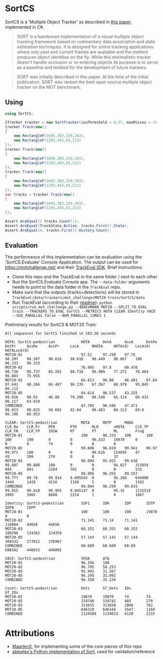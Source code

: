 # SortCS

SortCS is a 'Multiple Object Tracker' as described in [this paper](https://arxiv.org/abs/1602.00763), implemented in C#.

> SORT is a barebones implementation of a visual multiple object tracking framework based on rudimentary data association and state estimation techniques. It is designed for online tracking applications where only past and current frames are available and the method produces object identities on the fly. While this minimalistic tracker doesn't handle occlusion or re-entering objects its purpose is to serve as a baseline and testbed for the development of future trackers.

> SORT was initially described in this paper. At the time of the initial publication, SORT was ranked the best open source multiple object tracker on the MOT benchmark.

## Using

```cs
using SortCS;

ITracker tracker = new SortTracker(iouThreshold = 0.3f, maxMisses = 3);
tracker.Track(new[]
{
    new RectangleF(1695,383,159,343),
    new RectangleF(1293,455,83,213)
});
tracker.Track(new[]
{
    new RectangleF(1699,383,159,341),
    new RectangleF(1293,455,83,213)
});
tracker.Track(new[]
{
    new RectangleF(1697,383,159,343),
    new RectangleF(1293,455,83,213)
});
var tracks = tracker.Track(new[]
{
    new RectangleF(1695,383,159,343),
    new RectangleF(1293,455,83,213)
});

Assert.AreEqual(2 tracks.Count());
Assert.AreEqual(TrackState.Active, tracks.First().State);
Assert.AreEqual(4, tracks.First().History.Count);

```

## Evaluation

The performance of this implementation can be evaluation using the 'SortCS.Evaluate' Console Application.
The output can be used for https://motchallenge.net/ and their [TrackEval SDK](https://github.com/JonathonLuiten/TrackEval/). 
Brief instructions:
- Clone this repo and the TrackEval in the same folder / next to each other
- Run the SortCS.Evaluate Console app. The `--data-folder` arguments needs to point to the data folder in the `TrackEval` repo.
- Make sure that the outputs (tracks+detections) will be stored in `TrackEval/data/trackers/mot_challenge/MOT20-train/SortCS/data`
- Run TrackEval (according to their [readme](https://github.com/JonathonLuiten/TrackEval/blob/master/docs/MOTChallenge-Official/Readme.md)):
  `python scripts/run_mot_challenge.py --BENCHMARK MOT20 --SPLIT_TO_EVAL train --TRACKERS_TO_EVAL SortCS --METRICS HOTA CLEAR Identity VACE --USE_PARALLEL False --NUM_PARALLEL_CORES 1`

Preliminary results for SortCS & MOT20 Train:
```
All sequences for SortCS finished in 103.38 seconds

HOTA: SortCS-pedestrian            HOTA      DetA      AssA      DetRe     DetPr     AssRe     AssPr     LocA      RHOTA     HOTA(0)   LocA(0)   HOTALocA(0)
MOT20-01                           97.52     97.299    97.75     98.397    98.397    98.616    98.616    96.449    98.067    100       96.333    96.333
MOT20-02                           76.905    97.8      60.478    98.736    98.737    65.202    86.718    96.909    77.271    78.464    96.803    75.955
MOT20-03                           66.813    96.08     46.481    97.64     97.641    48.266    84.487    96.139    67.367    68.979    95.845    66.113
MOT20-05                           64.614    96.537    43.255    98.026    98.03     46.88     79.206    96.548    65.114    66.432    96.217    63.919
COMBINED                           67.705    96.586    47.471    98.023    98.025    50.691    82.04     96.483    68.213    69.6      96.196    66.953

CLEAR: SortCS-pedestrian           MOTA      MOTP      MODA      CLR_Re    CLR_Pr    MTR       PTR       MLR       sMOTA     CLR_TP    CLR_FN    CLR_FP    IDSW      MT        PT        ML        Frag      
MOT20-01                           100       96.333    100       100       100       100       0         0         96.333    19870     0         0         0         74        0         0         0
MOT20-02                           99.806    96.819    99.941    99.97     99.971    100       0         0         96.626    154695    47        45        208       270       0         0         32
MOT20-03                           98.894    95.925    99.616    99.807    99.808    100       0         0         94.827    313054    604       601       2264      702       0         0         533
MOT20-05                           98.905    96.355    99.557    99.777    99.78     99.914    0.085543  0         95.268    644900    1444      1419      4216      1168      1         0         1102
COMBINED                           99.044    96.299    99.633    99.815    99.818    99.955    0.045147  0         95.35     1132519   2095      2065      6688      2214      1         0         1667

Identity: SortCS-pedestrian        IDF1      IDR       IDP       IDTP      IDFN      IDFP
MOT20-01                           100       100       100       19870     0         0
MOT20-02                           71.141    71.14     71.141    110084    44658     44656
MOT20-03                           60.351    60.351    60.352    189296    124362    124359
MOT20-05                           57.143    57.142    57.144    369332    277012    276987
COMBINED                           60.689    60.689    60.69     688582    446032    446002

VACE: SortCS-pedestrian            SFDA      ATA
MOT20-01                           96.356    100
MOT20-02                           96.795    58.253
MOT20-03                           95.943    31.567
MOT20-05                           96.295    32.092
COMBINED                           96.359    35.234

Count: SortCS-pedestrian           Dets      GT_Dets   IDs       GT_IDs
MOT20-01                           19870     19870     74        74
MOT20-02                           154740    154742    403       270
MOT20-03                           313655    313658    2096      702
MOT20-05                           646319    646344    3547      1169
COMBINED                           1134584   1134614   6120      2215
```

# Attributions

- [MaartenX](https://github.com/MaartenX/), for implementing some of the core pieces of this repo
- [abewley's Python implementation of Sort](https://github.com/abewley/sort), used for validation/reference

